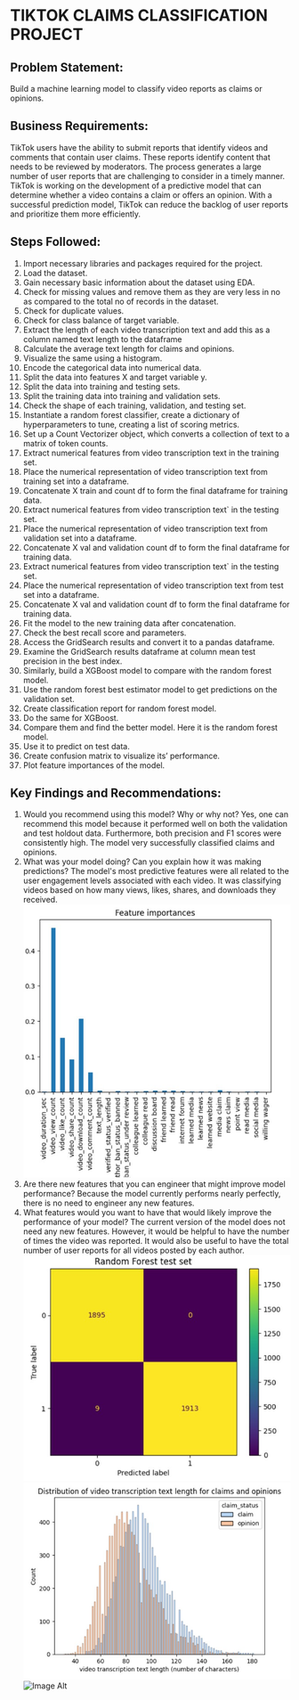 # TIKTOK CLAIMS CLASSIFICATION PROJECT

## Problem Statement: 
Build a machine learning model to classify video reports as claims or opinions.

## Business Requirements:
TikTok users have the ability to submit reports that identify videos and comments that contain user claims. These reports identify content that needs to be reviewed by moderators. The process generates a large number of user reports that are challenging to consider in a timely manner. 
TikTok is working on the development of a predictive model that can determine whether a video contains a claim or offers an opinion. With a successful prediction model, TikTok can reduce the backlog of user reports and prioritize them more efficiently.

## Steps Followed:
1.	Import necessary libraries and packages required for the project.
2.	Load the dataset.
3.	Gain necessary basic information about the dataset using EDA.
4.	Check for missing values and remove them as they are very less in no as compared to the total no of records in the dataset.
5.	Check for duplicate values.
6.	Check for class balance of target variable.
7.	Extract the length of each video transcription text and add this as a column named text length to the dataframe
8.	Calculate the average text length for claims and opinions. 
9.	Visualize the same using a histogram.
10.	Encode the categorical data into numerical data.
11.	Split the data into features X and target variable y.
12.	Split the data into training and testing sets.
13.	Split the training data into training and validation sets.
14.	Check the shape of each training, validation, and testing set.
15.	Instantiate a random forest classifier, create a dictionary of hyperparameters to tune, creating  a list of scoring metrics.
16.	Set up a Count Vectorizer object, which converts a collection of text to a matrix of token counts.
17.	Extract numerical features from video transcription text in the training set.
18.	Place the numerical representation of video transcription text from training set into a dataframe.
19.	Concatenate X train and count df to form the final dataframe for training data.
20.	Extract numerical features from video transcription text` in the testing set.
21.	Place the numerical representation of video transcription text from validation set into a dataframe.
22.	Concatenate X val and validation count df to form the final dataframe for training data.
23.	Extract numerical features from video transcription text` in the testing set.
24.	Place the numerical representation of video transcription text from test set into a dataframe.
25.	Concatenate X val and validation count df to form the final dataframe for training data.
26.	Fit the model to the new training data after concatenation.
27.	Check the best recall score and parameters.
28.	Access the GridSearch results and convert it to a pandas dataframe.
29.	Examine the GridSearch results dataframe at column mean test precision in the best index.
30.	Similarly, build a XGBoost model to compare with the random forest model.
31.	Use the random forest best estimator model to get predictions on the validation set.
32.	Create classification report for random forest model.
33.	Do the same for XGBoost.
34.	Compare them and find the better model. Here it is the random forest model.
35.	Use it to predict on test data.
36.	Create confusion matrix to visualize its’ performance.
37.	 Plot feature importances of the model.

## Key Findings and Recommendations:
1.	Would you recommend using this model? Why or why not? Yes, one can recommend this model because it performed well on both the validation and test holdout data. Furthermore, both precision and F1 scores were consistently high. The model very successfully classified claims and opinions.
2.	What was your model doing? Can you explain how it was making predictions? The model's most predictive features were all related to the user engagement levels associated with each video. It was classifying videos based on how many views, likes, shares, and downloads they received.
![Image Alt](https://github.com/Sujato-Dutta/Tiktok-Claims-Classification/blob/b94c4740176efb8b929492879a819852ab8ab654/Feature%20Importances.jpg)
3.	Are there new features that you can engineer that might improve model performance? Because the model currently performs nearly perfectly, there is no need to engineer any new features.
4.	What features would you want to have that would likely improve the performance of your model? The current version of the model does not need any new features. However, it would be helpful to have the number of times the video was reported. It would also be useful to have the total number of user reports for all videos posted by each author.
![Image Alt](https://github.com/Sujato-Dutta/Tiktok-Claims-Classification/blob/9fd6e68ae1fc421cc5dd23518b535a91f26773b8/Random%20Forest%20Confusion%20Matrix.jpg)
![Image Alt](https://github.com/Sujato-Dutta/Tiktok-Claims-Classification/blob/40634bbd25412a3f483ac9c5a15dafda6f73fe2c/Text%20length%20for%20claims%20vs%20opinions.jpg)
![Image Alt](image_url)
